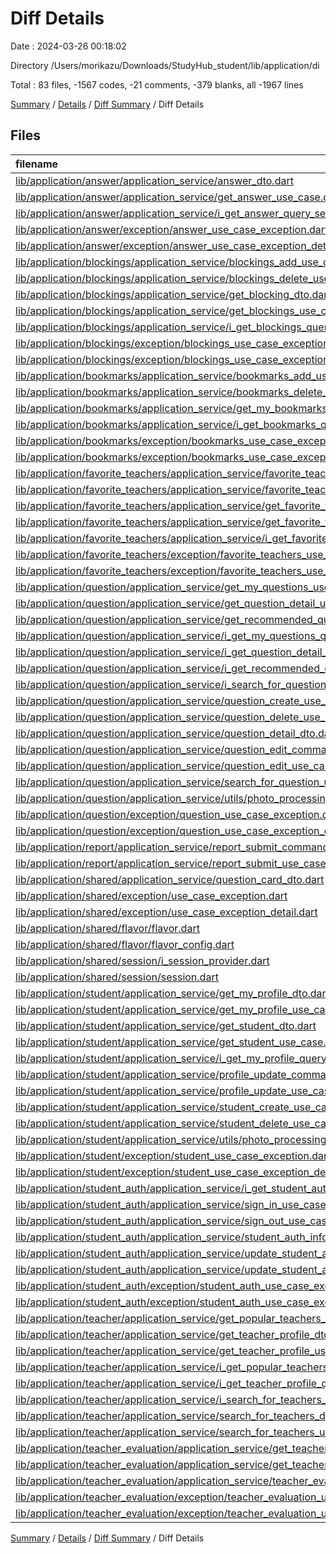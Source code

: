 # Diff Details

Date : 2024-03-26 00:18:02

Directory /Users/morikazu/Downloads/StudyHub_student/lib/application/di

Total : 83 files,  -1567 codes, -21 comments, -379 blanks, all -1967 lines

[Summary](results.md) / [Details](details.md) / [Diff Summary](diff.md) / Diff Details

## Files
| filename | language | code | comment | blank | total |
| :--- | :--- | ---: | ---: | ---: | ---: |
| [lib/application/answer/application_service/answer_dto.dart](/lib/application/answer/application_service/answer_dto.dart) | Dart | -33 | 0 | -4 | -37 |
| [lib/application/answer/application_service/get_answer_use_case.dart](/lib/application/answer/application_service/get_answer_use_case.dart) | Dart | -11 | 0 | -4 | -15 |
| [lib/application/answer/application_service/i_get_answer_query_service.dart](/lib/application/answer/application_service/i_get_answer_query_service.dart) | Dart | -5 | 0 | -2 | -7 |
| [lib/application/answer/exception/answer_use_case_exception.dart](/lib/application/answer/exception/answer_use_case_exception.dart) | Dart | -8 | 0 | -2 | -10 |
| [lib/application/answer/exception/answer_use_case_exception_detail.dart](/lib/application/answer/exception/answer_use_case_exception_detail.dart) | Dart | -8 | 0 | -5 | -13 |
| [lib/application/blockings/application_service/blockings_add_use_case.dart](/lib/application/blockings/application_service/blockings_add_use_case.dart) | Dart | -20 | 0 | -8 | -28 |
| [lib/application/blockings/application_service/blockings_delete_use_case.dart](/lib/application/blockings/application_service/blockings_delete_use_case.dart) | Dart | -24 | 0 | -7 | -31 |
| [lib/application/blockings/application_service/get_blocking_dto.dart](/lib/application/blockings/application_service/get_blocking_dto.dart) | Dart | -12 | 0 | -4 | -16 |
| [lib/application/blockings/application_service/get_blockings_use_case.dart](/lib/application/blockings/application_service/get_blockings_use_case.dart) | Dart | -17 | 0 | -4 | -21 |
| [lib/application/blockings/application_service/i_get_blockings_query_service.dart](/lib/application/blockings/application_service/i_get_blockings_query_service.dart) | Dart | -5 | 0 | -2 | -7 |
| [lib/application/blockings/exception/blockings_use_case_exception.dart](/lib/application/blockings/exception/blockings_use_case_exception.dart) | Dart | -8 | 0 | -2 | -10 |
| [lib/application/blockings/exception/blockings_use_case_exception_detail.dart](/lib/application/blockings/exception/blockings_use_case_exception_detail.dart) | Dart | -8 | 0 | -5 | -13 |
| [lib/application/bookmarks/application_service/bookmarks_add_use_case.dart](/lib/application/bookmarks/application_service/bookmarks_add_use_case.dart) | Dart | -20 | 0 | -8 | -28 |
| [lib/application/bookmarks/application_service/bookmarks_delete_use_case.dart](/lib/application/bookmarks/application_service/bookmarks_delete_use_case.dart) | Dart | -24 | 0 | -7 | -31 |
| [lib/application/bookmarks/application_service/get_my_bookmarks_use_case.dart](/lib/application/bookmarks/application_service/get_my_bookmarks_use_case.dart) | Dart | -17 | 0 | -4 | -21 |
| [lib/application/bookmarks/application_service/i_get_bookmarks_query_service.dart](/lib/application/bookmarks/application_service/i_get_bookmarks_query_service.dart) | Dart | -5 | 0 | -2 | -7 |
| [lib/application/bookmarks/exception/bookmarks_use_case_exception.dart](/lib/application/bookmarks/exception/bookmarks_use_case_exception.dart) | Dart | -8 | 0 | -2 | -10 |
| [lib/application/bookmarks/exception/bookmarks_use_case_exception_detail.dart](/lib/application/bookmarks/exception/bookmarks_use_case_exception_detail.dart) | Dart | -8 | 0 | -5 | -13 |
| [lib/application/favorite_teachers/application_service/favorite_teachers_add_use_case.dart](/lib/application/favorite_teachers/application_service/favorite_teachers_add_use_case.dart) | Dart | -21 | 0 | -8 | -29 |
| [lib/application/favorite_teachers/application_service/favorite_teachers_delete_use_case.dart](/lib/application/favorite_teachers/application_service/favorite_teachers_delete_use_case.dart) | Dart | -24 | 0 | -7 | -31 |
| [lib/application/favorite_teachers/application_service/get_favorite_teacher_dto.dart](/lib/application/favorite_teachers/application_service/get_favorite_teacher_dto.dart) | Dart | -20 | 0 | -4 | -24 |
| [lib/application/favorite_teachers/application_service/get_favorite_teacher_use_case.dart](/lib/application/favorite_teachers/application_service/get_favorite_teacher_use_case.dart) | Dart | -17 | 0 | -5 | -22 |
| [lib/application/favorite_teachers/application_service/i_get_favorite_teacher_query_service.dart](/lib/application/favorite_teachers/application_service/i_get_favorite_teacher_query_service.dart) | Dart | -5 | 0 | -2 | -7 |
| [lib/application/favorite_teachers/exception/favorite_teachers_use_case_exception.dart](/lib/application/favorite_teachers/exception/favorite_teachers_use_case_exception.dart) | Dart | -8 | 0 | -2 | -10 |
| [lib/application/favorite_teachers/exception/favorite_teachers_use_case_exception_detail.dart](/lib/application/favorite_teachers/exception/favorite_teachers_use_case_exception_detail.dart) | Dart | -8 | 0 | -5 | -13 |
| [lib/application/question/application_service/get_my_questions_use_case.dart](/lib/application/question/application_service/get_my_questions_use_case.dart) | Dart | -17 | 0 | -3 | -20 |
| [lib/application/question/application_service/get_question_detail_use_case.dart](/lib/application/question/application_service/get_question_detail_use_case.dart) | Dart | -35 | 0 | -4 | -39 |
| [lib/application/question/application_service/get_recommended_questions_use_case.dart](/lib/application/question/application_service/get_recommended_questions_use_case.dart) | Dart | -21 | 0 | -3 | -24 |
| [lib/application/question/application_service/i_get_my_questions_query_service.dart](/lib/application/question/application_service/i_get_my_questions_query_service.dart) | Dart | -5 | 0 | -2 | -7 |
| [lib/application/question/application_service/i_get_question_detail_query_service.dart](/lib/application/question/application_service/i_get_question_detail_query_service.dart) | Dart | -5 | 0 | -2 | -7 |
| [lib/application/question/application_service/i_get_recommended_questions_query_service.dart](/lib/application/question/application_service/i_get_recommended_questions_query_service.dart) | Dart | -9 | 0 | -2 | -11 |
| [lib/application/question/application_service/i_search_for_questions_query_service.dart](/lib/application/question/application_service/i_search_for_questions_query_service.dart) | Dart | -4 | 0 | -2 | -6 |
| [lib/application/question/application_service/question_create_use_case.dart](/lib/application/question/application_service/question_create_use_case.dart) | Dart | -59 | 0 | -10 | -69 |
| [lib/application/question/application_service/question_delete_use_case.dart](/lib/application/question/application_service/question_delete_use_case.dart) | Dart | -37 | 0 | -9 | -46 |
| [lib/application/question/application_service/question_detail_dto.dart](/lib/application/question/application_service/question_detail_dto.dart) | Dart | -24 | 0 | -4 | -28 |
| [lib/application/question/application_service/question_edit_command.dart](/lib/application/question/application_service/question_edit_command.dart) | Dart | -24 | 0 | -4 | -28 |
| [lib/application/question/application_service/question_edit_use_case.dart](/lib/application/question/application_service/question_edit_use_case.dart) | Dart | -76 | -3 | -17 | -96 |
| [lib/application/question/application_service/search_for_question_use_case.dart](/lib/application/question/application_service/search_for_question_use_case.dart) | Dart | -12 | 0 | -4 | -16 |
| [lib/application/question/application_service/utils/photo_processing.dart](/lib/application/question/application_service/utils/photo_processing.dart) | Dart | -62 | 0 | -16 | -78 |
| [lib/application/question/exception/question_use_case_exception.dart](/lib/application/question/exception/question_use_case_exception.dart) | Dart | -8 | 0 | -2 | -10 |
| [lib/application/question/exception/question_use_case_exception_detail.dart](/lib/application/question/exception/question_use_case_exception_detail.dart) | Dart | -12 | 0 | -5 | -17 |
| [lib/application/report/application_service/report_submit_command.dart](/lib/application/report/application_service/report_submit_command.dart) | Dart | -17 | 0 | -4 | -21 |
| [lib/application/report/application_service/report_submit_use_case.dart](/lib/application/report/application_service/report_submit_use_case.dart) | Dart | -27 | 0 | -6 | -33 |
| [lib/application/shared/application_service/question_card_dto.dart](/lib/application/shared/application_service/question_card_dto.dart) | Dart | -28 | 0 | -4 | -32 |
| [lib/application/shared/exception/use_case_exception.dart](/lib/application/shared/exception/use_case_exception.dart) | Dart | -13 | 0 | -4 | -17 |
| [lib/application/shared/exception/use_case_exception_detail.dart](/lib/application/shared/exception/use_case_exception_detail.dart) | Dart | -4 | 0 | -2 | -6 |
| [lib/application/shared/flavor/flavor.dart](/lib/application/shared/flavor/flavor.dart) | Dart | -5 | 0 | -1 | -6 |
| [lib/application/shared/flavor/flavor_config.dart](/lib/application/shared/flavor/flavor_config.dart) | Dart | -14 | 0 | -3 | -17 |
| [lib/application/shared/session/i_session_provider.dart](/lib/application/shared/session/i_session_provider.dart) | Dart | -4 | 0 | -2 | -6 |
| [lib/application/shared/session/session.dart](/lib/application/shared/session/session.dart) | Dart | -8 | 0 | -4 | -12 |
| [lib/application/student/application_service/get_my_profile_dto.dart](/lib/application/student/application_service/get_my_profile_dto.dart) | Dart | -20 | 0 | -4 | -24 |
| [lib/application/student/application_service/get_my_profile_use_case.dart](/lib/application/student/application_service/get_my_profile_use_case.dart) | Dart | -23 | 0 | -4 | -27 |
| [lib/application/student/application_service/get_student_dto.dart](/lib/application/student/application_service/get_student_dto.dart) | Dart | -52 | 0 | -5 | -57 |
| [lib/application/student/application_service/get_student_use_case.dart](/lib/application/student/application_service/get_student_use_case.dart) | Dart | -22 | 0 | -4 | -26 |
| [lib/application/student/application_service/i_get_my_profile_query_service.dart](/lib/application/student/application_service/i_get_my_profile_query_service.dart) | Dart | -5 | 0 | -2 | -7 |
| [lib/application/student/application_service/profile_update_command.dart](/lib/application/student/application_service/profile_update_command.dart) | Dart | -30 | 0 | -4 | -34 |
| [lib/application/student/application_service/profile_update_use_case.dart](/lib/application/student/application_service/profile_update_use_case.dart) | Dart | -77 | 0 | -16 | -93 |
| [lib/application/student/application_service/student_create_use_case.dart](/lib/application/student/application_service/student_create_use_case.dart) | Dart | -61 | -7 | -13 | -81 |
| [lib/application/student/application_service/student_delete_use_case.dart](/lib/application/student/application_service/student_delete_use_case.dart) | Dart | -32 | -1 | -3 | -36 |
| [lib/application/student/application_service/utils/photo_processing.dart](/lib/application/student/application_service/utils/photo_processing.dart) | Dart | -43 | 0 | -11 | -54 |
| [lib/application/student/exception/student_use_case_exception.dart](/lib/application/student/exception/student_use_case_exception.dart) | Dart | -8 | 0 | -2 | -10 |
| [lib/application/student/exception/student_use_case_exception_detail.dart](/lib/application/student/exception/student_use_case_exception_detail.dart) | Dart | -13 | 0 | -5 | -18 |
| [lib/application/student_auth/application_service/i_get_student_auth_query_service.dart](/lib/application/student_auth/application_service/i_get_student_auth_query_service.dart) | Dart | -4 | 0 | -2 | -6 |
| [lib/application/student_auth/application_service/sign_in_use_case.dart](/lib/application/student_auth/application_service/sign_in_use_case.dart) | Dart | -17 | 0 | -4 | -21 |
| [lib/application/student_auth/application_service/sign_out_use_case.dart](/lib/application/student_auth/application_service/sign_out_use_case.dart) | Dart | -10 | 0 | -3 | -13 |
| [lib/application/student_auth/application_service/student_auth_info_without_password.dart](/lib/application/student_auth/application_service/student_auth_info_without_password.dart) | Dart | -17 | 0 | -4 | -21 |
| [lib/application/student_auth/application_service/update_student_auth_info_command.dart](/lib/application/student_auth/application_service/update_student_auth_info_command.dart) | Dart | -11 | 0 | -3 | -14 |
| [lib/application/student_auth/application_service/update_student_auth_info_use_case.dart](/lib/application/student_auth/application_service/update_student_auth_info_use_case.dart) | Dart | -21 | 0 | -5 | -26 |
| [lib/application/student_auth/exception/student_auth_use_case_exception.dart](/lib/application/student_auth/exception/student_auth_use_case_exception.dart) | Dart | -8 | 0 | -2 | -10 |
| [lib/application/student_auth/exception/student_auth_use_case_exception_detail.dart](/lib/application/student_auth/exception/student_auth_use_case_exception_detail.dart) | Dart | -10 | -10 | -6 | -26 |
| [lib/application/teacher/application_service/get_popular_teachers_use_case.dart](/lib/application/teacher/application_service/get_popular_teachers_use_case.dart) | Dart | -9 | 0 | -3 | -12 |
| [lib/application/teacher/application_service/get_teacher_profile_dto.dart](/lib/application/teacher/application_service/get_teacher_profile_dto.dart) | Dart | -39 | 0 | -3 | -42 |
| [lib/application/teacher/application_service/get_teacher_profile_use_case.dart](/lib/application/teacher/application_service/get_teacher_profile_use_case.dart) | Dart | -15 | 0 | -3 | -18 |
| [lib/application/teacher/application_service/i_get_popular_teachers_query_service.dart](/lib/application/teacher/application_service/i_get_popular_teachers_query_service.dart) | Dart | -4 | 0 | -2 | -6 |
| [lib/application/teacher/application_service/i_get_teacher_profile_query_service.dart](/lib/application/teacher/application_service/i_get_teacher_profile_query_service.dart) | Dart | -5 | 0 | -2 | -7 |
| [lib/application/teacher/application_service/i_search_for_teachers_query_service.dart](/lib/application/teacher/application_service/i_search_for_teachers_query_service.dart) | Dart | -4 | 0 | -2 | -6 |
| [lib/application/teacher/application_service/search_for_teachers_dto.dart](/lib/application/teacher/application_service/search_for_teachers_dto.dart) | Dart | -20 | 0 | -4 | -24 |
| [lib/application/teacher/application_service/search_for_teachers_use_case.dart](/lib/application/teacher/application_service/search_for_teachers_use_case.dart) | Dart | -14 | 0 | -3 | -17 |
| [lib/application/teacher_evaluation/application_service/get_teacher_evaluation_dto.dart](/lib/application/teacher_evaluation/application_service/get_teacher_evaluation_dto.dart) | Dart | -25 | 0 | -4 | -29 |
| [lib/application/teacher_evaluation/application_service/get_teacher_evaluation_use_case.dart](/lib/application/teacher_evaluation/application_service/get_teacher_evaluation_use_case.dart) | Dart | -26 | 0 | -8 | -34 |
| [lib/application/teacher_evaluation/application_service/teacher_evaluation_add_use_case.dart](/lib/application/teacher_evaluation/application_service/teacher_evaluation_add_use_case.dart) | Dart | -32 | 0 | -7 | -39 |
| [lib/application/teacher_evaluation/exception/teacher_evaluation_use_case_exception.dart](/lib/application/teacher_evaluation/exception/teacher_evaluation_use_case_exception.dart) | Dart | -8 | 0 | -2 | -10 |
| [lib/application/teacher_evaluation/exception/teacher_evaluation_use_case_exception_detail.dart](/lib/application/teacher_evaluation/exception/teacher_evaluation_use_case_exception_detail.dart) | Dart | -8 | 0 | -5 | -13 |

[Summary](results.md) / [Details](details.md) / [Diff Summary](diff.md) / Diff Details